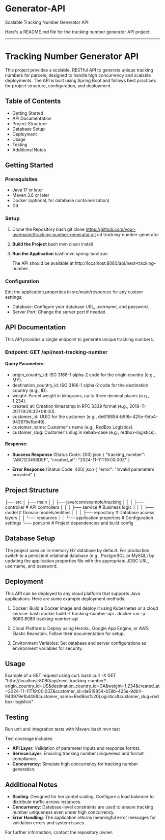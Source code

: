 # Generator-API
Scalable Tracking Number Generator API

Here's a README.md file for the tracking number generator API project.

---

# Tracking Number Generator API

This project provides a scalable, RESTful API to generate unique tracking numbers for parcels, designed to handle high concurrency and scalable deployments. The API is built using Spring Boot and follows best practices for project structure, configuration, and deployment.

## Table of Contents
- Getting Started
- API Documentation
- Project Structure
- Database Setup
- Deployment
- Usage
- Testing
- Additional Notes

## Getting Started

### Prerequisites
- Java 17 or later
- Maven 3.6 or later
- Docker (optional, for database containerization)
- Git

### Setup

1. Clone the Repository
   bash
   git clone https://github.com/your-username/tracking-number-generator.git
   cd tracking-number-generator
   

2. **Build the Project**
   bash
   mvn clean install
   

3. **Run the Application**
   bash
   mvn spring-boot:run
   
   The API should be available at http://localhost:8080/api/next-tracking-number.

### Configuration
Edit the application.properties  in  src/main/resources for any custom settings:
- Database: Configure your database URL, username, and password.
- Server Port: Change the server port if needed.

## API Documentation

This API provides a single endpoint to generate unique tracking numbers:

### Endpoint: GET /api/next-tracking-number

#### Query Parameters:
- origin_country_id: ISO 3166-1 alpha-2 code for the origin country (e.g., MY).
- destination_country_id: ISO 3166-1 alpha-2 code for the destination country (e.g., ID).
- weight: Parcel weight in kilograms, up to three decimal places (e.g., 1.234).
- created_at: Creation timestamp in RFC 3339 format (e.g., 2018-11-20T19:29:32+08:00).
- customer_id: UUID for the customer (e.g., de619854-b59b-425e-9db4-943979e1bd49).
- customer_name: Customer's name (e.g., RedBox Logistics).
- customer_slug: Customer's slug in kebab-case (e.g., redbox-logistics).

#### Response:
- **Success Response** (Status Code: 200)
    json
    {
        "tracking_number": "ABC123456DEF",
        "created_at": "2024-11-11T19:00:00Z"
    }
    
  
- **Error Response** (Status Code: 400)
    json
    {
        "error": "Invalid parameters provided"
    }
    

## Project Structure

├── src
│   ├── main
│   │   ├── java/com/example/tracking
│   │   │   ├── controller        # API controllers
│   │   │   ├── service           # Business logic
│   │   │   ├── model             # Domain models/entities
│   │   │   ├── repository        # Database access layers
│   │   └── resources
│   │       └── application.properties # Configuration settings
└── pom.xml                       # Project dependencies and build config


## Database Setup
The project uses an in-memory H2 database by default. For production, switch to a persistent relational database (e.g., PostgreSQL or MySQL) by updating the application.properties file with the appropriate JDBC URL, username, and password.

## Deployment

This API can be deployed to any cloud platform that supports Java applications. Here are some example deployment methods:
1. Docker: Build a Docker image and deploy it using Kubernetes or a cloud service.
    bash
    docker build -t tracking-number-api .
    docker run -p 8080:8080 tracking-number-api
    
2. Cloud Platforms: Deploy using Heroku, Google App Engine, or AWS Elastic Beanstalk. Follow their documentation for setup.

3. Environment Variables: Set database and server configurations as environment variables for security.

## Usage

Example of a GET request using  curl:
bash
curl -X GET "http://localhost:8080/api/next-tracking-number?origin_country_id=US&destination_country_id=CA&weight=1.234&created_at=2024-11-11T19:00:00Z&customer_id=de619854-b59b-425e-9db4-943979e1bd49&customer_name=RedBox%20Logistics&customer_slug=redbox-logistics"


## Testing

Run unit and integration tests with Maven:
bash
mvn test


Test coverage includes:
- **API Layer**: Validation of parameter inputs and response format.
- **Service Layer**: Ensuring tracking number uniqueness and format compliance.
- **Concurrency**: Simulate high concurrency for tracking number generation.

## Additional Notes

- **Scaling**: Designed for horizontal scaling. Configure a load balancer to distribute traffic across instances.
- **Concurrency**: Database-level constraints are used to ensure tracking number uniqueness even under high concurrency.
- **Error Handling**: The application returns meaningful error messages for validation errors and system issues.

For further information, contact the repository owner.
